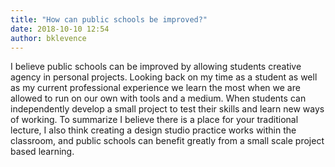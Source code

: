 ```yaml
---
title: "How can public schools be improved?"
date: 2018-10-10 12:54
author: bklevence
---
```


I believe public schools can be improved by allowing students creative agency in personal projects. Looking back on my time as a student as well as my current professional experience we learn the most when we are allowed to run on our own with tools and a medium. When students can independently develop a small project to test their skills and learn new ways of working. To summarize I believe there is a place for your traditional lecture, I also think creating a design studio practice works within the classroom, and public schools can benefit greatly from a small scale project based learning.
